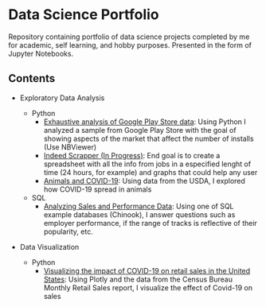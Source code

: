 # Data Science Portfolio

Repository containing portfolio of data science projects completed by me for academic, self learning, and hobby purposes. Presented in the form of Jupyter Notebooks.

## Contents

- Exploratory Data Analysis
  - Python
    - [Exhaustive analysis of Google Play Store data](https://github.com/danifernandes-hub/Projects/blob/master/Exhaustive%20analysis%20of%20Google%20Play%20Store%20data/Exhaustive%20analysis%20of%20Google%20Play%20Store%20data.ipynb): Using Python I analyzed a sample from Google Play Store with the goal of showing aspects of the market that affect the number of installs (Use NBViewer)
    - [Indeed Scrapper (In Progress)](https://github.com/danifernandes-hub/Projects/blob/master/Indeed%20Scrapper/Indeed%20Scrapper.ipynb): End goal is to create a spreadsheet with all the info from jobs in a especified lenght of time (24 hours, for example) and graphs that could help any user
    - [Animals and COVID-19](https://nbviewer.jupyter.org/github/danifernandes-hub/Projects/blob/master/Animals%20and%20COVID-19/Analyzing%20data%20from%20animals%20infected%20with%20COVID-19%20.ipynb): Using data from the USDA, I explored how COVID-19 spread in animals
  - SQL
    - [Analyzing Sales and Performance Data](https://github.com/danifernandes-hub/Projects/blob/master/Analyzing%20Sales%20and%20Performance%20data/Project%20code/Analyzing%20sales%20and%20performance%20data.ipynb): Using one of SQL example databases (Chinook), I answer questions such as employer performance, if the range of tracks is reflective of their popularity, etc.
    

- Data Visualization
  - Python
    - [Visualizing the impact of COVID-19 on retail sales in the United States](https://github.com/danifernandes-hub/Projects/tree/master/Visualizing%20the%20effect%20of%20COVID-19%20on%20retail): Using Plotly and the data from the Census Bureau Monthly Retail Sales report, I visualize the effect of Covid-19 on sales
    

